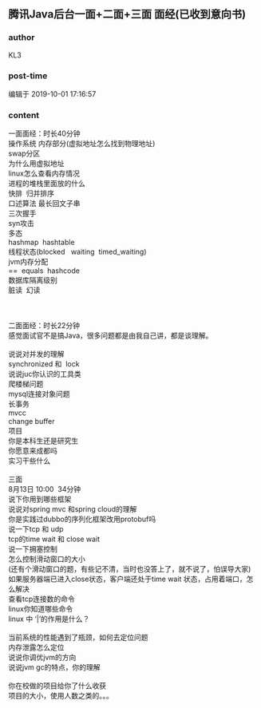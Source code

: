 ## 腾讯Java后台一面+二面+三面  面经(已收到意向书)
### author 
KL3
### post-time 

编辑于  2019-10-01 17:16:57
### content 
<div class="post-topic-des nc-post-content">
 <div>
  <span>
   一面面经：时长40分钟
  </span>
  <br/>
 </div>
 <div>
  <div>
   操作系统 内存部分(虚拟地址怎么找到物理地址)
   <br/>
   swap分区
   <br/>
   为什么用虚拟地址
   <br/>
   linux怎么查看内存情况
   <br/>
   进程的堆栈里面放的什么
  </div>
  <div>
   快排  归并排序
   <br/>
   口述算法 最长回文子串
   <br/>
   三次握手
   <br/>
   syn攻击
   <br/>
   多态
   <br/>
   hashmap  hashtable
   <br/>
   线程状态(blocked   waiting  timed_waiting)
   <br/>
   jvm内存分配
   <br/>
   ==  equals  hashcode
   <br/>
   数据库隔离级别
   <br/>
   脏读  幻读
   <br/>
  </div>
  <br/>
 </div>
 <div>
  <br/>
 </div>
 <div>
  <br/>
 </div>
 <div>
  二面面经：时长22分钟
 </div>
 <div>
  感觉面试官不是搞Java，很多问题都是由我自己讲，都是谈理解。
 </div>
 <div>
  <br/>
 </div>
 <div>
  说说对并发的理解
 </div>
 synchronized 和  lock
 <br/>
 <div>
  说说juc你认识的工具类
 </div>
 <div>
  爬楼梯问题
 </div>
 mysql连接对象问题
 <br/>
 长事务
 <br/>
 mvcc
 <br/>
 change buffer
 <br/>
 项目
 <br/>
 <div>
  你是本科生还是研究生
 </div>
 <div>
  你愿意来成都吗
 </div>
 <div>
  实习干些什么
 </div>
 <div>
  <br/>
 </div>
 <div>
  三面
 </div>
 <div>
  <div>
   8月13日 10:00  34分钟
  </div>
  <div>
   说下你用到哪些框架
  </div>
  <div>
   说说对spring mvc 和spring cloud的理解
  </div>
  <div>
   你是实践过dubbo的序列化框架改用protobuf吗
  </div>
  <div>
   说一下tcp 和 udp
  </div>
  <div>
   tcp的time wait 和 close wait
  </div>
  <div>
   说一下拥塞控制
  </div>
  <div>
   怎么控制滑动窗口的大小
  </div>
  <div>
   (还有个滑动窗口的题，有些记不清，当时也没答上了，就不说了，怕误导大家)
  </div>
  <div>
   如果服务器端已进入close状态，客户端还处于time wait 状态，占用着端口，怎么解决
  </div>
  <div>
   查看tcp连接数的命令
   <br/>
  </div>
  <div>
   linux你知道哪些命令
  </div>
  <div>
   linux 中 ‘|’的作用是什么？
  </div>
  <div>
   <br/>
  </div>
  <div>
   当前系统的性能遇到了瓶颈，如何去定位问题
  </div>
  <div>
   内存泄露怎么定位
  </div>
  <div>
   说说你调优jvm的方向
  </div>
  <div>
   说说jvm gc的特点，你的理解
  </div>
  <div>
   <br/>
  </div>
  <div>
   你在校做的项目给你了什么收获
  </div>
  <div>
   项目的大小，使用人数之类的。。。
  </div>
 </div>
 <div>
  <br/>
 </div>
</div>
